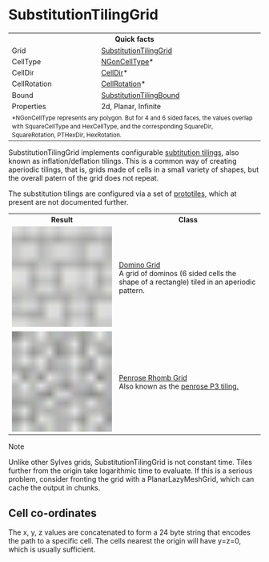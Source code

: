 # SubstitutionTilingGrid

<table>
<tr><th colspan="2">Quick facts</th></tr>
<tr><td>Grid</td><td><a href="xref:Sylves.SubstitutionTilingGrid">SubstitutionTilingGrid</a></td></tr>
<tr><td>CellType</td><td><a href="xref:Sylves.NGonCellType">NGonCellType</a>*</td></tr>
<tr><td>CellDir</td><td><a href="xref:Sylves.CellDir">CellDir</a>*</td></tr>
<tr><td>CellRotation</td><td><a href="xref:Sylves.CellRotation">CellRotation</a>*</td></tr>
<tr><td>Bound</td><td><a href="xref:SubstitutionTilingBound">SubstitutionTilingBound</a></td></tr>
<tr><td>Properties</td><td>2d, Planar, Infinite</td></tr>
<tr><td colspan="2"><small>*NGonCellType represents any polygon. But for 4 and 6 sided faces, the values overlap with SquareCellType and HexCellType, and the corresponding SquareDir, SquareRotation, PTHexDir, HexRotation.</small></td></tr>
</table>

SubstitutionTilingGrid implements configurable [subtitution tilings](https://en.wikipedia.org/wiki/Substitution_tiling), also known as inflation/deflation tilings. This is a common way of creating aperiodic tilings, that is, grids made of cells in a small variety of shapes, but the overall patern of the grid does not repeat.

The substitution tilings are configured via a set of [prototiles](xref:Sylves.Prototile), which at present are not documented further.

<style>
.grid-thumb {width: 200px; min-width: 200px; height: 200px; }
</style>

<table>
<tr>
    <th>Result</th>
    <th>Class</th>
</tr>
<tr>
    <td><a href="../../images/grids/domino.svg"><img class="grid-thumb" src="../../images/grids/domino.svg" /></img></td>
    <td><a href="xref:Sylves.DominoGrid">Domino Grid</a><br/>A grid of dominos (6 sided cells the shape of a rectangle) tiled in an aperiodic pattern.</td>
</tr>
<tr>
    <td><a href="../../images/grids/penrose_rhomb.svg"><img class="grid-thumb" src="../../images/grids/penrose_rhomb.svg" /></img></td>
    <td><a href="xref:Sylves.PenroseRhombGrid">Penrose Rhomb Grid</a><br/>Also known as the <a href="https://en.wikipedia.org/wiki/Penrose_tiling#Rhombus_tiling_(P3)">penrose P3 tiling.</a></td>
</tr>
</table>


> [!Note]
> Unlike other Sylves grids, SubstitutionTilingGrid is not constant time. Tiles further from the origin take logarithmic time to evaluate. If this is a serious problem, consider fronting the grid with a PlanarLazyMeshGrid, which can cache the output in chunks.

## Cell co-ordinates

The x, y, z values are concatenated to form a 24 byte string that encodes the path to a specific cell. The cells nearest the origin will have y=z=0, which is usually sufficient.